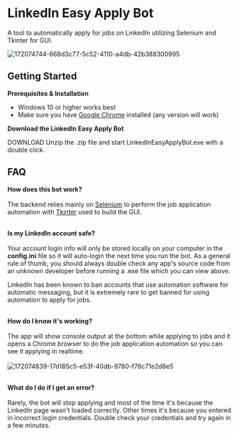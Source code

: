 # LinkedIn Easy Apply Bot

A tool to automatically apply for jobs on LinkedIn utilizing Selenium and Tkinter for GUI.

![172074744-668d3c77-5c52-4110-a4db-42b388300995](https://user-images.githubusercontent.com/66499256/172075475-9424b3ae-8111-48dc-b5b5-c86d6df94fb1.png)

## Getting Started
**Prerequisites & Installation**
- Windows 10 or higher works best
- Make sure you have [Google Chrome](https://www.google.com/chrome/downloads/) installed (any version will work)

**Download the LinkedIn Easy Apply Bot**

DOWNLOAD Unzip the .zip file and start LinkedInEasyApplyBot.exe with a double click.

## FAQ
**How does this bot work?**<br><br>
The backend relies mainly on [Selenium](https://pypi.org/project/selenium/) to perform the job application automation with [Tkinter](https://wiki.python.org/moin/TkInter) used to build the GUI.

<br>**Is my LinkedIn account safe?**<br><br>
Your account login info will only be stored locally on your computer in the <b>config.ini</b> file so it will auto-login the next time you run the bot. As a general rule of thumb, you should always double check any app's source code from an unknown developer before running a .exe file which you can view above.

LinkedIn has been known to ban accounts that use automation software for automatic messaging, but it is extremely rare to get banned for using automation to apply for jobs.

<br>**How do I know it's working?**<br><br>
The app will show console output at the bottom while applying to jobs and it opens a Chrome browser to do the job application automation so you can see it applying in realtime.<br><br>
![172074839-17d185c5-e53f-40db-9780-f76c71e2d8e5](https://user-images.githubusercontent.com/66499256/172075541-98645bda-d92b-4af7-bc1e-22d5a1fe975e.png)

<br>**What do I do if I get an error?**<br><br>
Rarely, the bot will stop applying and most of the time it's because the LinkedIn page wasn't loaded correctly. Other times it's because you entered in incorrect login credentials. Double check your credentials and try again in a few minutes.
